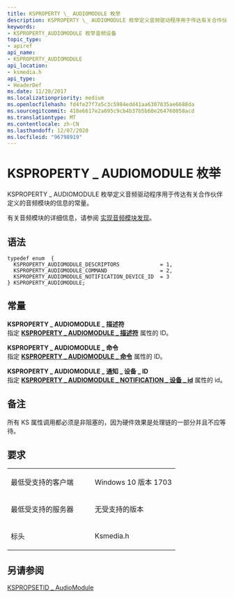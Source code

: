 ```yaml
---
title: KSPROPERTY \_ AUDIOMODULE 枚举
description: KSPROPERTY \_ AUDIOMODULE 枚举定义音频驱动程序用于传达有关合作伙伴定义的音频模块的信息的常量。
keywords:
- KSPROPERTY_AUDIOMODULE 枚举音频设备
topic_type:
- apiref
api_name:
- KSPROPERTY_AUDIOMODULE
api_location:
- ksmedia.h
api_type:
- HeaderDef
ms.date: 11/28/2017
ms.localizationpriority: medium
ms.openlocfilehash: fd4fe27f7a5c3c5984edd41aa6307835ae6688da
ms.sourcegitcommit: 418e6617e2a695c9cb4b37b5b60e264760858acd
ms.translationtype: MT
ms.contentlocale: zh-CN
ms.lasthandoff: 12/07/2020
ms.locfileid: "96798919"
---
```

# <a name="ksproperty_audiomodule-enumeration"></a>KSPROPERTY \_ AUDIOMODULE 枚举


KSPROPERTY \_ AUDIOMODULE 枚举定义音频驱动程序用于传达有关合作伙伴定义的音频模块的信息的常量。

有关音频模块的详细信息，请参阅 [实现音频模块发现](./implementing-audio-module-communication.md)。

<a name="syntax"></a>语法
------

```ManagedCPlusPlus
typedef enum  { 
  KSPROPERTY_AUDIOMODULE_DESCRIPTORS             = 1,
  KSPROPERTY_AUDIOMODULE_COMMAND                 = 2,
  KSPROPERTY_AUDIOMODULE_NOTIFICATION_DEVICE_ID  = 3
} KSPROPERTY_AUDIOMODULE;
```

<a name="constants"></a>常量
---------

<span id="KSPROPERTY_AUDIOMODULE_DESCRIPTORS__"></span><span id="ksproperty_audiomodule_descriptors__"></span>**KSPROPERTY \_ AUDIOMODULE \_ 描述符**   
指定 [**KSPROPERTY \_ AUDIOMODULE \_ 描述符**](ksproperty-audiomodule-descriptors.md) 属性的 ID。

<span id="KSPROPERTY_AUDIOMODULE_COMMAND"></span><span id="ksproperty_audiomodule_command"></span>**KSPROPERTY \_ AUDIOMODULE \_ 命令**  
指定 [**KSPROPERTY \_ AUDIOMODULE \_ 命令**](ksproperty-audiomodule-command.md) 属性的 ID。

<span id="KSPROPERTY_AUDIOMODULE_NOTIFICATION_DEVICE_ID"></span><span id="ksproperty_audiomodule_notification_device_id"></span>**KSPROPERTY \_ AUDIOMODULE \_ 通知 \_ 设备 \_ ID**  
指定 [**KSPROPERTY \_ AUDIOMODULE \_ NOTIFICATION \_ 设备 \_ id**](ksproperty-audiomodule-notification-device-id.md) 属性的 id。

<a name="remarks"></a>备注
-------

所有 KS 属性调用都必须是非阻塞的，因为硬件效果是处理链的一部分并且不应等待。

<a name="requirements"></a>要求
------------

<table>
<colgroup>
<col width="50%" />
<col width="50%" />
</colgroup>
<tbody>
<tr class="odd">
<td align="left"><p>最低受支持的客户端</p></td>
<td align="left"><p>Windows 10 版本 1703</p></td>
</tr>
<tr class="even">
<td align="left"><p>最低受支持的服务器</p></td>
<td align="left"><p>无受支持的版本</p></td>
</tr>
<tr class="odd">
<td align="left"><p>标头</p></td>
<td align="left">Ksmedia.h</td>
</tr>
</tbody>
</table>

## <a name="span-idsee_alsospansee-also"></a><span id="see_also"></span>另请参阅


[KSPROPSETID \_ AudioModule](kspropsetid-audiomodule.md)

 

